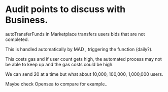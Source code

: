 # Audit points to discuss with Business.

autoTransferFunds in Marketplace transfers users bids that are not completed.

This is handled automatically by MAD , triggering the function (daily?).

This costs gas and if user count gets high, the automated process may not be able to keep up and the gas costs could be high.

We can send 20 at a time but what about 10,000, 100,000, 1,000,000 users.

Maybe check Opensea to compare for example..